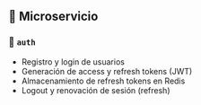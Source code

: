 
## 🧩 Microservicio

### 🔐 `auth`
- Registro y login de usuarios
- Generación de access y refresh tokens (JWT)
- Almacenamiento de refresh tokens en Redis
- Logout y renovación de sesión (refresh)
